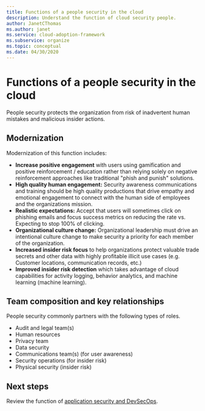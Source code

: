 ```yaml
---
title: Functions of a people security in the cloud
description: Understand the function of cloud security people.
author: JanetCThomas
ms.author: janet
ms.service: cloud-adoption-framework
ms.subservice: organize
ms.topic: conceptual
ms.date: 04/30/2020
---
```


# Functions of a people security in the cloud

People security protects the organization from risk of inadvertent human mistakes and malicious insider actions.

## Modernization

Modernization of this function includes:

- **Increase positive engagement** with users using gamification and positive reinforcement / education rather than relying solely on negative reinforcement approaches like traditional "phish and punish" solutions.
- **High quality human engagement:** Security awareness communications and training should be high quality productions that drive empathy and emotional engagement to connect with the human side of employees and the organizations mission.
- **Realistic expectations:** Accept that users will sometimes click on phishing emails and focus success metrics on reducing the rate vs. Expecting to stop 100% of clicking.
- **Organizational culture change:** Organizational leadership must drive an intentional culture change to make security a priority for each member of the organization.
- **Increased insider risk focus** to help organizations protect valuable trade secrets and other data with highly profitable illicit use cases (e.g. Customer locations, communication records, etc.)
- **Improved insider risk detection** which takes advantage of cloud capabilities for activity logging, behavior analytics, and machine learning (machine learning).

## Team composition and key relationships

People security commonly partners with the following types of roles.

- Audit and legal team(s)
- Human resources
- Privacy team
- Data security
- Communications team(s) (for user awareness)
- Security operations (for insider risk)
- Physical security (insider risk)

## Next steps

Review the function of [application security and DevSecOps](./cloud-security-apsec-devsecops.md).
